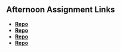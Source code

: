 ## Afternoon Assignment Links

* **[Repo](https://github.com/alaynadelauro/fs-journal)**
* **[Repo](https://github.com/alaynadelauro/<ASSIGNMENT_REPO>)**
* **[Repo](https://github.com/alaynadelauro/<ASSIGNMENT_REPO>)**
* **[Repo](https://github.com/alaynadelauro/<ASSIGNMENT_REPO>)**
